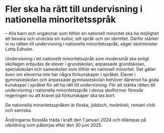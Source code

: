 # Fler ska ha rätt till undervisning i nationella minoritetsspråk

– Alla barn och ungdomar som tillhör en nationell minoritet ska ha möjlighet att bevara och utveckla sin kultur, sitt språk och sin identitet. Därför stärker vi nu rätten till undervisning i nationella minoritetsspråk, säger skolminister Lotta Edholm.

Undervisning i ett nationellt minoritetsspråk som modersmål ska enligt skollagen erbjudas de elever i grundskolan, anpassade grundskolan, specialskolan och sameskolan som tillhör en nationell minoritet. Det gäller även om eleverna inte har några förkunskaper i språket. Elever i gymnasieskolan och anpassade gymnasieskolan behöver däremot ha goda kunskaper i språket för att ha rätt till undervisning. För att stärka rätten till undervisning i nationella minoritetsspråk i dessa skolformer föreslår regeringen nu att kravet på förkunskaper ska tas bort.

De nationella minoritetsspråken är finska, jiddisch, meänkieli, romani chib och samiska.

Ändringarna föreslås träda i kraft den 1 januari 2024 och tillämpas på utbildning som påbörjas efter den 30 juni 2025\.

